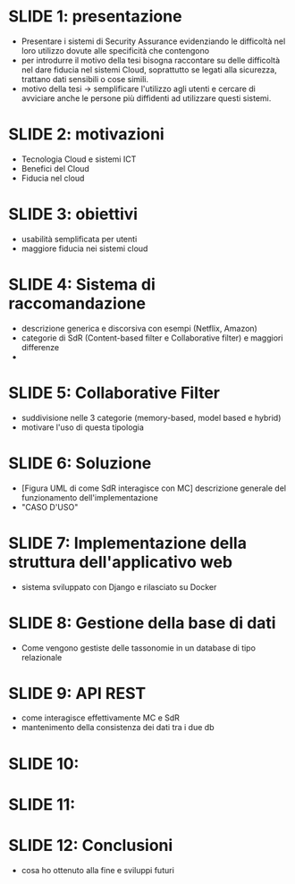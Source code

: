 # SLIDE 1: presentazione
- Presentare i sistemi di Security Assurance evidenziando le difficoltà nel loro utilizzo dovute alle specificità che 
contengono
- per introdurre il motivo della tesi bisogna raccontare su delle difficoltà nel dare fiducia nel sistemi Cloud, soprattutto se legati alla 
sicurezza, trattano dati sensibili o cose simili.
- motivo della tesi -> semplificare l'utilizzo agli utenti e cercare di avviciare anche le persone più diffidenti ad utilizzare questi sistemi.


# SLIDE 2: motivazioni
- Tecnologia Cloud e sistemi ICT
- Benefici del Cloud
- Fiducia nel cloud


# SLIDE 3: obiettivi
- usabilità semplificata per utenti
- maggiore fiducia nei sistemi cloud



# SLIDE 4: Sistema di raccomandazione
- descrizione generica e discorsiva con esempi (Netflix, Amazon)
- categorie di SdR (Content-based filter e Collaborative filter) e maggiori differenze
- 



# SLIDE 5: Collaborative Filter
- suddivisione nelle 3 categorie (memory-based, model based e hybrid)
- motivare l'uso di questa tipologia



# SLIDE 6: Soluzione
- [Figura UML di come SdR interagisce con MC] descrizione generale del funzionamento dell'implementazione
- "CASO D'USO"



# SLIDE 7: Implementazione della struttura dell'applicativo web
- sistema sviluppato con Django e rilasciato su Docker



# SLIDE 8: Gestione della base di dati
- Come vengono gestiste delle tassonomie in un database di tipo relazionale



# SLIDE 9: API REST
- come interagisce effettivamente MC e SdR
- mantenimento della consistenza dei dati tra i due db



# SLIDE 10: 



# SLIDE 11: 



# SLIDE 12: Conclusioni
- cosa ho ottenuto alla fine e sviluppi futuri

